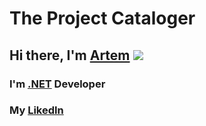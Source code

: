 # The Project **Cataloger**
## Hi there, I'm [Artem](https://www.youtube.com/watch?v=DLzxrzFCyOs&ab_channel=AllKindsOfStuff) ![](https://github.com/blackcater/blackcater/raw/main/images/Hi.gif)
### I'm [.NET](https://dotnet.microsoft.com/en-us/learn/dotnet/what-is-dotnet) Developer
### My [LikedIn](https://www.linkedin.com/in/artem-prokofiev-2890b9184/)
